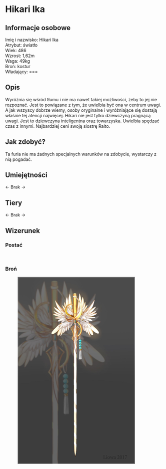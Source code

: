 # Hikari Ika

## Informacje osobowe

Imię i nazwisko: Hikari Ika\
Atrybut: światło\
Wiek: 486\
Wzrost: 1,62m\
Waga: 49kg\
Broń: kostur\
Władający: ===

## Opis

Wyróżnia się wśród tłumu i nie ma nawet takiej możliwości, żeby to jej nie rozpoznać. Jest to powiązane z tym, że uwielbia być ona w centrum uwagi. A jak wszyscy dobrze wiemy, osoby oryginalne i wyróżniające się dostają właśnie tej atencji najwięcej. Hikari nie jest tylko dziewczyną pragnącą uwagi. Jest to dziewczyna inteligentna oraz towarzyska. Uwielbia spędzać czas z innymi. Najbardziej ceni swoją siostrę Raito.

## Jak zdobyć?

Ta furia nie ma żadnych specjalnych warunków na zdobycie, wystarczy z nią pogadać.

## Umiejętności

<- Brak ->

## Tiery

<- Brak ->

## Wizerunek

### Postać

<figure><img src="../../.gitbook/assets/image (14).png" alt="" width="563"><figcaption></figcaption></figure>

### Broń

<figure><img src="../../.gitbook/assets/image (15).png" alt="" width="375"><figcaption></figcaption></figure>

